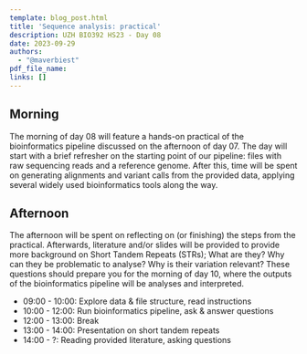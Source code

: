 ```yaml
---
template: blog_post.html
title: 'Sequence analysis: practical'
description: UZH BIO392 HS23 - Day 08
date: 2023-09-29
authors:
  - "@maverbiest"
pdf_file_name: 
links: []
---
```


## Morning

The morning of day 08 will feature a hands-on practical of the bioinformatics 
pipeline discussed on the afternoon of day 07.
The day will start with a brief refresher on the starting point of our pipeline:
files with raw sequencing reads and a reference genome. After this, time will be
spent on generating alignments and variant calls from the provided data, applying several
widely used bioinformatics tools along the way.

## Afternoon

The afternoon will be spent on reflecting on (or finishing) the steps from the practical.
Afterwards, literature and/or slides will be provided to provide more background on Short Tandem
Repeats (STRs); What are they? Why can they be problematic to analyse? Why is their variation
relevant? These questions should prepare you for the morning of day 10, where the outputs of
the bioinformatics pipeline will be analyses and interpreted.

<!--more-->

* 09:00 - 10:00: Explore data & file structure, read instructions
* 10:00 - 12:00: Run bioinformatics pipeline, ask & answer questions
* 12:00 - 13:00: Break
* 13:00 - 14:00: Presentation on short tandem repeats
* 14:00 - ?: Reading provided literature, asking questions

